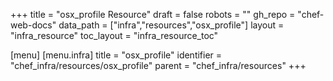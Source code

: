 +++
title = "osx_profile Resource"
draft = false
robots = ""
gh_repo = "chef-web-docs"
data_path = ["infra","resources","osx_profile"]
layout = "infra_resource"
toc_layout = "infra_resource_toc"

[menu]
  [menu.infra]
    title = "osx_profile"
    identifier = "chef_infra/resources/osx_profile"
    parent = "chef_infra/resources"
+++

<!-- The contents of this page are automatically generated from the osx_profile.yaml file in the data directory. -->
<!-- To suggest a change, edit the https://github.com/chef/chef/blob/main/lib/chef/resource/osx_profile.rb file
      and submit a pull request to the https://github.com/chef/chef repository. -->
